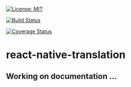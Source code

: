 [![License: MIT](https://img.shields.io/badge/License-MIT-yellow.svg)](https://opensource.org/licenses/MIT)

[![Build Status](https://travis-ci.com/Exorth98/react-native-translation.svg?branch=master)](https://travis-ci.com/Exorth98/react-native-translation)

<a href='https://coveralls.io/github/Exorth98/react-native-translation?branch=master'><img src='https://coveralls.io/repos/github/Exorth98/react-native-translation/badge.svg?branch=master' alt='Coverage Status' /></a>


# react-native-translation

## Working on documentation ...
